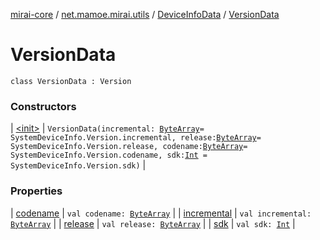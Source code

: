 [mirai-core](../../../index.md) / [net.mamoe.mirai.utils](../../index.md) / [DeviceInfoData](../index.md) / [VersionData](./index.md)

# VersionData

`class VersionData : Version`

### Constructors

| [&lt;init&gt;](-init-.md) | `VersionData(incremental: `[`ByteArray`](https://kotlinlang.org/api/latest/jvm/stdlib/kotlin/-byte-array/index.html)` = SystemDeviceInfo.Version.incremental, release: `[`ByteArray`](https://kotlinlang.org/api/latest/jvm/stdlib/kotlin/-byte-array/index.html)` = SystemDeviceInfo.Version.release, codename: `[`ByteArray`](https://kotlinlang.org/api/latest/jvm/stdlib/kotlin/-byte-array/index.html)` = SystemDeviceInfo.Version.codename, sdk: `[`Int`](https://kotlinlang.org/api/latest/jvm/stdlib/kotlin/-int/index.html)` = SystemDeviceInfo.Version.sdk)` |

### Properties

| [codename](codename.md) | `val codename: `[`ByteArray`](https://kotlinlang.org/api/latest/jvm/stdlib/kotlin/-byte-array/index.html) |
| [incremental](incremental.md) | `val incremental: `[`ByteArray`](https://kotlinlang.org/api/latest/jvm/stdlib/kotlin/-byte-array/index.html) |
| [release](release.md) | `val release: `[`ByteArray`](https://kotlinlang.org/api/latest/jvm/stdlib/kotlin/-byte-array/index.html) |
| [sdk](sdk.md) | `val sdk: `[`Int`](https://kotlinlang.org/api/latest/jvm/stdlib/kotlin/-int/index.html) |

